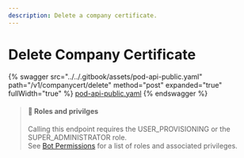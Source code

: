 ```yaml
---
description: Delete a company certificate.
---
```


# Delete Company Certificate

{% swagger src="../../.gitbook/assets/pod-api-public.yaml" path="/v1/companycert/delete" method="post" expanded="true" fullWidth="true" %}
[pod-api-public.yaml](../../.gitbook/assets/pod-api-public.yaml)
{% endswagger %}

> #### 🚧 Roles and privilges
>
> Calling this endpoint requires the USER\_PROVISIONING or the SUPER\_ADMINISTRATOR role.\
> See [Bot Permissions](https://docs.developers.symphony.com/building-bots-on-symphony/configuration/bot-permissions) for a list of roles and associated privileges.
